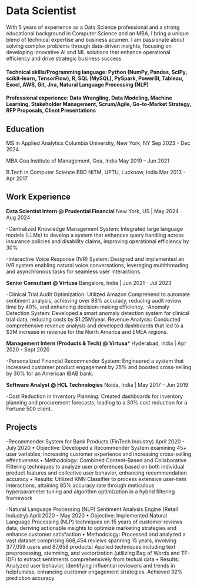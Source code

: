 # Data Scientist
With 5 years of experience as a Data Science professional and a strong educational background in Computer Science and an MBA, I bring a unique blend of technical expertise and business acumen. I am passionate about solving complex problems through data-driven insights, focusing on developing innovative AI and ML solutions that enhance operational efficiency and drive strategic business success

#### Technical skills/Programming language: Python (NumPy, Pandas, SciPy, scikit-learn, TensorFlow), R, SQL (MySQL), PySpark, PowerBI, Tableau, Excel, AWS, Git, Jira, Natural Language Processing (NLP)
#### Professional experience: Data Wrangling, Data Modeling, Machine Learning, Stakeholder Management, Scrum/Agile, Go-to-Market Strategy, RFP Proposals, Client Presentations

## Education
MS in Applied Analytics
Columbia University, New York, NY
Sep 2023 - Dec 2024

MBA
Goa Institute of Management, Goa, India
May 2019 - Jun 2021

B.Tech in Computer Science
BBD NITM, UPTU, Lucknow, India
Mar 2013 - Apr 2017

## Work Experience

**Data Scientist Intern @ Prudential Financial**
New York, US | May 2024 - Aug 2024

-Centralized Knowledge Management System: Integrated large language models (LLMs) to develop a system that enhances query handling across insurance policies and disability claims, improving operational efficiency by 30%

-Interactive Voice Response (IVR) System: Designed and implemented an IVR system enabling natural voice conversations, leveraging multithreading and asynchronous tasks for seamless user interactions.

**Senior Consultant @ Virtusa**
Bangalore, India | Jun 2021 - Jul 2023

-Clinical Trial Audit Optimization: Utilized Amazon Comprehend to automate sentiment analysis, achieving over 88% accuracy, reducing audit review time by 40%, and enhancing decision-making efficiency.
-Anomaly Detection System: Developed a smart anomaly detection system for clinical trial data, reducing costs by $1.25M/year.
Revenue Analysis: Conducted comprehensive revenue analysis and developed dashboards that led to a $3M increase in revenue for the North America and EMEA regions.

**Management Intern (Products & Tech) @ Virtusa***
Hyderabad, India | Apr 2020 - Sept 2020

-Personalized Financial Recommender System: Engineered a system that increased customer product engagement by 25% and boosted cross-selling by 30% for an American IBAB bank.

**Software Analyst @ HCL Technologies**
Noida, India | May 2017 - Jun 2019

-Cost Reduction in Inventory Planning: Created dashboards for inventory planning and procurement forecasts, leading to a 30% cost reduction for a Fortune 500 client.


## Projects


-Recommender System for Bank Products (FinTech Industry)	April 2020 - July 2020
•	Objective: Developed a Recommender System examining 45+ user variables, increasing customer experience and increasing cross-selling effectiveness
•	Methodology: Combined Content-Based and Collaborative Filtering techniques to analyze user preferences based on both individual product features and collective user behavior, enhancing recommendation accuracy
•	Results: Utilized KNN Classifier to process extensive user-item interactions, attaining 85% accuracy rate through meticulous hyperparameter tuning and algorithm optimization in a hybrid filtering framework

-Natural Language Processing (NLP) Sentiment Analysis Engine (Retail Industry)	April 2020 - May 2020
•	Objective: Implemented Natural Language Processing (NLP) techniques on 15 years of customer reviews data, deriving actionable insights to optimize marketing strategies and enhance customer satisfaction
•	Methodology: Processed and analyzed a vast dataset comprising 668,454 reviews spanning 15 years, involving 377,059 users and 87,658 products; Applied techniques including text preprocessing, stemming, and vectorization (utilizing Bag of Words and TF-IDF) to extract sentiments comprehensively from textual data
•	Results: Analyzed user behavior, identifying influential reviewers and trends in helpfulness, enhancing customer engagement strategies. Achieved 92% prediction accuracy 


